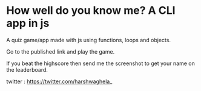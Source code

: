 # How well do you know me? A CLI app in js

A quiz game/app made with js using functions, loops and objects.

Go to the published link and play the game.

If you beat the highscore then send me the screenshot to get your name on the leaderboard.

twitter : https://twitter.com/harshwaghela_
